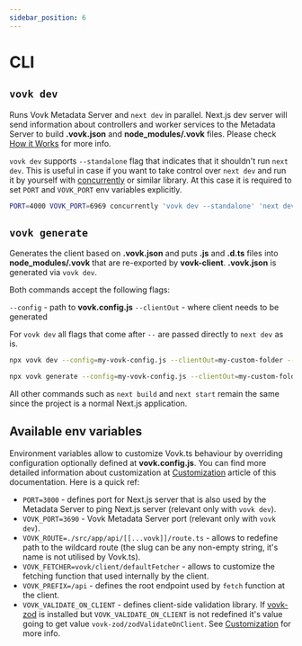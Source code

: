 ```yaml
---
sidebar_position: 6
---
```


# CLI

## `vovk dev`

Runs Vovk Metadata Server and `next dev` in parallel. Next.js dev server will send information about controllers and worker services to the Metadata Server to build **.vovk.json** and **node_modules/.vovk** files. Please check [How it Works](./how-it-works) for more info.

`vovk dev` supports `--standalone` flag that indicates that it shouldn't run `next dev`. This is useful in case if you want to take control over `next dev` and run it by yourself with [concurrently](https://www.npmjs.com/package/concurrently) or similar library. At this case it is required to set `PORT` and `VOVK_PORT` env variables explicitly.

```sh
PORT=4000 VOVK_PORT=6969 concurrently 'vovk dev --standalone' 'next dev'
```

## `vovk generate`

Generates the client based on **.vovk.json** and puts **.js** and **.d.ts** files into **node_modules/.vovk** that are re-exported by **vovk-client**. **.vovk.json** is generated via `vovk dev`.

Both commands accept the following flags:

`--config` - path to **vovk.config.js**
`--clientOut` - where client needs to be generated

For `vovk dev` all flags that come after ` -- ` are passed directly to `next dev` as is.

```sh
npx vovk dev --config=my-vovk-config.js --clientOut=my-custom-folder -- --experimental-https --keepAliveTimeout 70000
```

```sh
npx vovk generate --config=my-vovk-config.js --clientOut=my-custom-folder
```

All other commands such as `next build` and `next start` remain the same since the project is a normal Next.js application.

## Available env variables

Environment variables allow to customize Vovk.ts behaviour by overriding configuration optionally defined at **vovk.config.js**. You can find more detailed information about customization at [Customization](./customization) article of this documentation. Here is a quick ref:

- `PORT=3000` - defines port for Next.js server that is also used by the Metadata Server to ping Next.js server (relevant only with `vovk dev`).
- `VOVK_PORT=3690` - Vovk Metadata Server port (relevant only with `vovk dev`).
- `VOVK_ROUTE=./src/app/api/[[...vovk]]/route.ts` - allows to redefine path to the wildcard route (the slug can be any non-empty string, it's name is not utilised by Vovk.ts).
- `VOVK_FETCHER=vovk/client/defaultFetcher` - allows to customize the fetching function that used internally by the client.
- `VOVK_PREFIX=/api` - defines the root endpoint used by `fetch` function at the client.
- `VOVK_VALIDATE_ON_CLIENT` - defines client-side validation library. If [vovk-zod](https://github.com/finom/vovk-zod) is installed but `VOVK_VALIDATE_ON_CLIENT` is not redefined it's value going to get value `vovk-zod/zodValidateOnClient`. See [Customization](./customization) for more info.